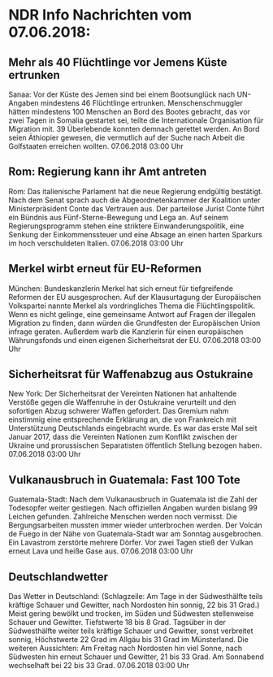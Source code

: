 # NDR Info Nachrichten vom 07.06.2018:


## Mehr als 40 Flüchtlinge vor Jemens Küste ertrunken
Sanaa: Vor der Küste des Jemen sind bei einem Bootsunglück nach UN-Angaben mindestens 46 Flüchtlinge ertrunken. Menschenschmuggler hätten mindestens 100 Menschen an Bord des Bootes gebracht, das vor zwei Tagen in Somalia gestartet sei, teilte die Internationale Organisation für Migration mit. 39 Überlebende konnten demnach gerettet werden. An Bord seien Äthiopier gewesen, die vermutlich auf der Suche nach Arbeit die Golfstaaten erreichen wollten. 07.06.2018 03:00 Uhr 

## Rom: Regierung kann ihr Amt antreten
Rom: 	Das italienische Parlament hat die neue Regierung endgültig bestätigt. Nach dem Senat sprach auch die Abgeordnetenkammer der Koalition unter Ministerpräsident Conte das Vertrauen aus. Der parteilose Jurist Conte führt ein Bündnis aus Fünf-Sterne-Bewegung und Lega an. Auf seinem Regierungsprogramm stehen eine striktere Einwanderungspolitik, eine Senkung der Einkommenssteuer und eine Absage an einen harten Sparkurs im hoch verschuldeten Italien. 07.06.2018 03:00 Uhr 

## Merkel wirbt erneut für EU-Reformen
München: 	Bundeskanzlerin Merkel hat sich erneut für tiefgreifende Reformen der EU ausgesprochen. Auf der Klausurtagung der Europäischen Volkspartei nannte Merkel als vordringliches Thema die Flüchtlingspolitik. Wenn es nicht gelinge, eine gemeinsame Antwort auf Fragen der illegalen Migration zu finden, dann würden die Grundfesten der Europäischen Union infrage geraten. Außerdem warb die Kanzlerin für einen europäischen Währungsfonds und einen eigenen Sicherheitsrat der EU. 07.06.2018 03:00 Uhr 

## Sicherheitsrat für Waffenabzug aus Ostukraine
New York: Der Sicherheitsrat der Vereinten Nationen hat anhaltende Verstöße gegen die Waffenruhe in der Ostukraine verurteilt und den sofortigen Abzug schwerer Waffen gefordert. Das Gremium nahm einstimmig eine entsprechende Erklärung an, die von Frankreich mit Unterstützung Deutschlands eingebracht wurde. Es war das erste Mal seit Januar 2017, dass die Vereinten Nationen zum Konflikt zwischen der Ukraine und prorussischen Separatisten öffentlich Stellung bezogen haben. 07.06.2018 03:00 Uhr 

## Vulkanausbruch in Guatemala: Fast 100 Tote
Guatemala-Stadt: Nach dem Vulkanausbruch in Guatemala ist die Zahl der Todesopfer weiter gestiegen. Nach offiziellen Angaben wurden bislang 99 Leichen gefunden. Zahlreiche Menschen werden noch vermisst. Die Bergungsarbeiten mussten immer wieder unterbrochen werden. Der Volcán de Fuego in der Nähe von Guatemala-Stadt war am Sonntag ausgebrochen. Ein Lavastrom zerstörte mehrere Dörfer. Vor zwei Tagen stieß der Vulkan erneut Lava und heiße Gase aus. 07.06.2018 03:00 Uhr 

## Deutschlandwetter
Das Wetter in Deutschland:
(Schlagzeile: Am Tage in der Südwesthälfte teils kräftige Schauer und Gewitter, nach Nordosten hin sonnig, 22 bis 31 Grad.) Meist gering bewölkt und trocken, im Süden und Südwesten stellenweise Schauer und Gewitter. Tiefstwerte 18 bis 8 Grad. Tagsüber in der Südwesthälfte weiter teils kräftige Schauer und Gewitter, sonst verbreitet sonnig, Höchstwerte 22 Grad im Allgäu bis 31 Grad im Münsterland. Die weiteren Aussichten: Am Freitag nach Nordosten hin viel Sonne, nach Südwesten hin erneut Schauer und Gewitter, 21 bis 33 Grad. Am Sonnabend wechselhaft bei 22 bis 33 Grad. 07.06.2018 03:00 Uhr 
